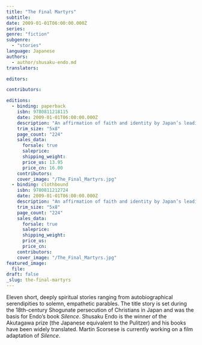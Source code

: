```yaml
---
title: "The Final Martyrs"
subtitle:
date: 2009-01-01T06:00:00.000Z
series:
genre: "fiction"
subgenre:
  - "stories"
language: Japanese
authors:
  - author/shusaku-endo.md
translators:

editors:

contributors:

editions:
  - binding: paperback
    isbn: 9780811218115
    date: 2009-01-01T06:00:00.000Z
    description: "An affirmation of faith and identity by Japan’s leading Christian novelist. "
    trim_size: "5x8"
    page_count: "224"
    sales_data:
      forsale: true
      saleprice:
      shipping_weight:
      price_us: 13.95
      price_cn: 16.00
    contributors:
    cover_image: "/The_Final_Martyrs.jpg"
  - binding: clothbound
    isbn: 9780811212724
    date: 2009-01-01T06:00:00.000Z
    description: "An affirmation of faith and identity by Japan’s leading Christian novelist. "
    trim_size: "5x8"
    page_count: "224"
    sales_data:
      forsale: true
      saleprice:
      shipping_weight:
      price_us:
      price_cn:
    contributors:
    cover_image: "/The_Final_Martyrs.jpg"
featured_image:
  file:
draft: false
_slug: the-final-martyrs
---
```


Eleven short, deeply spiritual stories ranging from autobiographical serendipities to solemn, empathetic parables. The title story is set during the 18th-century Shogunate persecution of Christians in Japan and was the basis for Endo’s book _Silence_. Shusaku Endo is the winner of the Akutagawa prize (the Japanese equivalent to the Pulitzer) and his books have been widely translated. Martin Scorsese is currently working on a film adaptation of _Silence_.

